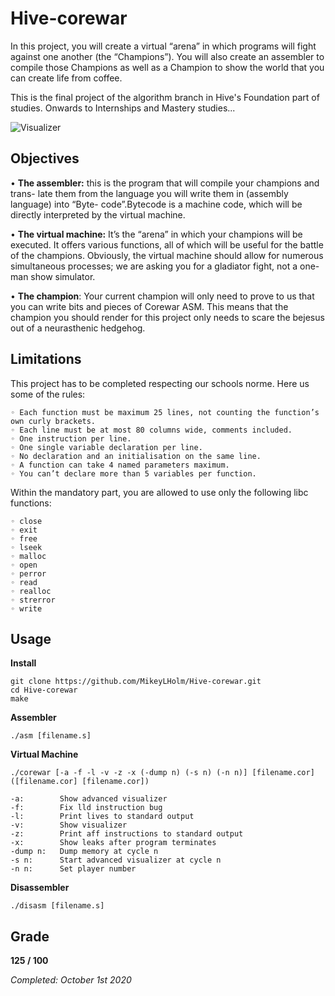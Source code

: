 # Hive-corewar
 In this project, you will create a virtual “arena” in which programs will fight against one another (the “Champions”). You will also create an assembler to compile those Champions as well as a Champion to show the world that you can create life from coffee.
 
 This is the final project of the algorithm branch in Hive's Foundation part of studies. Onwards to Internships and Mastery studies...

![Visualizer](https://github.com/MikeyLHolm/Hive-corewar/blob/master/cw2.gif)


## Objectives
• **The assembler:** this is the program that will compile your champions and trans- late them from the language you will write them in (assembly language) into “Byte- code”.Bytecode is a machine code, which will be directly interpreted by the virtual machine.

• **The virtual machine:** It’s the “arena” in which your champions will be executed. It offers various functions, all of which will be useful for the battle of the champions. Obviously, the virtual machine should allow for numerous simultaneous processes; we are asking you for a gladiator fight, not a one-man show simulator.

• **The champion**: Your current champion will only need to prove to us that you can write bits and pieces of Corewar ASM. This means that the champion you should render for this project only needs to scare the bejesus out of a neurasthenic hedgehog.

## Limitations
This project has to be completed respecting our schools norme. Here us some of the rules:
```
◦ Each function must be maximum 25 lines, not counting the function’s own curly brackets.
◦ Each line must be at most 80 columns wide, comments included.
◦ One instruction per line.
◦ One single variable declaration per line.
◦ No declaration and an initialisation on the same line.
◦ A function can take 4 named parameters maximum.
◦ You can’t declare more than 5 variables per function.
```
Within the mandatory part, you are allowed to use only the following libc functions:
```
◦ close
◦ exit
◦ free
◦ lseek
◦ malloc
◦ open
◦ perror
◦ read
◦ realloc
◦ strerror
◦ write
```

## Usage

**Install**
```
git clone https://github.com/MikeyLHolm/Hive-corewar.git
cd Hive-corewar
make
```
**Assembler**
```
./asm [filename.s]
```
**Virtual Machine**
```
./corewar [-a -f -l -v -z -x (-dump n) (-s n) (-n n)] [filename.cor] ([filename.cor] [filename.cor])

-a:        Show advanced visualizer
-f:        Fix lld instruction bug
-l:        Print lives to standard output
-v:        Show visualizer
-z:        Print aff instructions to standard output
-x:        Show leaks after program terminates
-dump n:   Dump memory at cycle n
-s n:      Start advanced visualizer at cycle n
-n n:      Set player number
```
**Disassembler**
```
./disasm [filename.s]
```

## Grade

**125 / 100**


_Completed: October 1st 2020_
